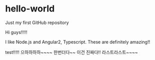 # hello-world
Just my first GitHub repository



Hi guys!!!!!

I like Node.js and Angular2, Typescript.
These are definitely amazing!!

test!!!!!
으하하하하~~~~
한번더다~~
이건 진짜다!!
라스트라스트~~~~
